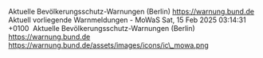 Aktuelle Bevölkerungsschutz-Warnungen (Berlin) https://warnung.bund.de Aktuell vorliegende Warnmeldungen - MoWaS Sat, 15 Feb 2025 03:14:31 +0100 ![]() Aktuelle Bevölkerungsschutz-Warnungen (Berlin) https://warnung.bund.de https://warnung.bund.de/assets/images/icons/ic\_mowa.png
